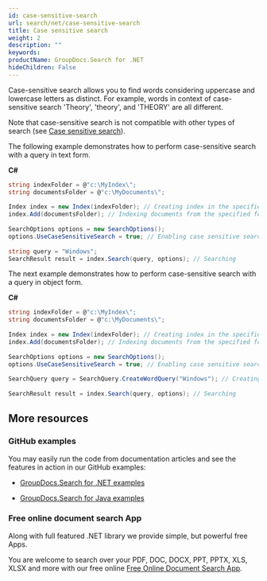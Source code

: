 ```yaml
---
id: case-sensitive-search
url: search/net/case-sensitive-search
title: Case sensitive search
weight: 2
description: ""
keywords: 
productName: GroupDocs.Search for .NET
hideChildren: False
---
```

Case-sensitive search allows you to find words considering uppercase and lowercase letters as distinct. For example, words in context of case-sensitive search 'Theory', 'theory', and 'THEORY' are all different.

Note that case-sensitive search is not compatible with other types of search (see [Case sensitive search](Case%2Bsensitive%2Bsearch.html)).

The following example demonstrates how to perform case-sensitive search with a query in text form.

**C#**

```csharp
string indexFolder = @"c:\MyIndex\";
string documentsFolder = @"c:\MyDocuments\";
 
Index index = new Index(indexFolder); // Creating index in the specified folder
index.Add(documentsFolder); // Indexing documents from the specified folder
 
SearchOptions options = new SearchOptions();
options.UseCaseSensitiveSearch = true; // Enabling case sensitive search
 
string query = "Windows";
SearchResult result = index.Search(query, options); // Searching
```

The next example demonstrates how to perform case-sensitive search with a query in object form.

**C#**

```csharp
string indexFolder = @"c:\MyIndex\";
string documentsFolder = @"c:\MyDocuments\";
 
Index index = new Index(indexFolder); // Creating index in the specified folder
index.Add(documentsFolder); // Indexing documents from the specified folder
 
SearchOptions options = new SearchOptions();
options.UseCaseSensitiveSearch = true; // Enabling case sensitive search
 
SearchQuery query = SearchQuery.CreateWordQuery("Windows"); // Creating search query in object form
 
SearchResult result = index.Search(query, options); // Searching
```

## More resources

### GitHub examples

You may easily run the code from documentation articles and see the features in action in our GitHub examples:

*   [GroupDocs.Search for .NET examples](https://github.com/groupdocs-search/GroupDocs.Search-for-.NET)
    
*   [GroupDocs.Search for Java examples](https://github.com/groupdocs-search/GroupDocs.Search-for-Java)
    

### Free online document search App

Along with full featured .NET library we provide simple, but powerful free Apps.

You are welcome to search over your PDF, DOC, DOCX, PPT, PPTX, XLS, XLSX and more with our free online [Free Online Document Search App](https://products.groupdocs.app/search).
